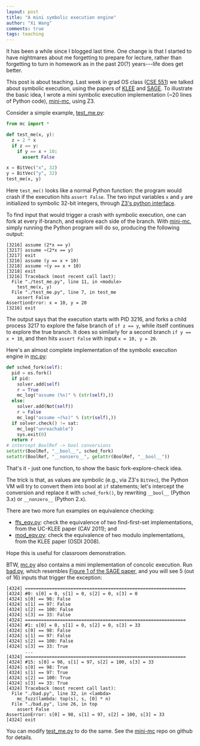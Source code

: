 ```yaml
---
layout: post
title: "A mini symbolic execution engine"
author: "Xi Wang"
comments: true
tags: teaching
---
```


It has been a while since I blogged last time.  One change is that
I started to have nightmares about me forgetting to prepare for
lecture, rather than forgetting to turn in homework as in the past
20(?) years---life does get better.

This post is about teaching.
Last week in grad OS class ([CSE 551]) we talked about
symbolic execution, using the papers of [KLEE] and [SAGE].
To illustrate the basic idea, I wrote a mini symbolic execution
implementation (~20 lines of Python code), [mini-mc], using Z3.

[CSE 551]: http://courses.cs.washington.edu/courses/cse551/15sp/
[KLEE]: http://klee.github.io/
[SAGE]: http://research.microsoft.com/en-us/um/people/pg/public_psfiles/ndss2008.pdf

Consider a simple example, [test_me.py]:

```python
from mc import *

def test_me(x, y):
  z = 2 * x
  if z == y:
    if y == x + 10:
      assert False

x = BitVec("x", 32)
y = BitVec("y", 32)
test_me(x, y)
```

Here `test_me()` looks like a normal Python function:
the program would crash if the execution hits `assert False`.
The two input variables `x` and `y` are initialized to symbolic 32-bit integers,
through
[Z3's python interface](http://research.microsoft.com/en-us/um/redmond/projects/z3/z3.html).

To find input that would trigger a crash with symbolic execution,
one can fork at every if-branch, and explore each side of the branch.
With [mini-mc], simply running the Python program will do so,
producing the following output:

	[3216] assume (2*x == y)
	[3217] assume ¬(2*x == y)
	[3217] exit
	[3216] assume (y == x + 10)
	[3218] assume ¬(y == x + 10)
	[3218] exit
	[3216] Traceback (most recent call last):
	  File "./test_me.py", line 11, in <module>
	    test_me(x, y)
	  File "./test_me.py", line 7, in test_me
	    assert False
	AssertionError: x = 10, y = 20
	[3216] exit

The output says that the execution starts with PID 3216,
and forks a child process 3217 to explore the false branch of `if z == y`,
while itself continues to explore the true branch.
It does so similarly for a second branch `if y == x + 10`,
and then hits `assert False` with input `x = 10, y = 20`.

Here's an almost complete implementation of the symbolic execution
engine in [mc.py]:

```python
def sched_fork(self):
  pid = os.fork()
  if pid:
    solver.add(self)
    r = True
    mc_log("assume (%s)" % (str(self),))
  else:
    solver.add(Not(self))
    r = False
    mc_log("assume ¬(%s)" % (str(self),))
  if solver.check() != sat:
    mc_log("unreachable")
    sys.exit(0)
  return r
# intercept BoolRef -> bool conversions
setattr(BoolRef, "__bool__", sched_fork)
setattr(BoolRef, "__nonzero__", getattr(BoolRef, "__bool__"))
```

That's it - just one function, to show the basic fork-explore-check idea.

The trick is that, as values are symbolic (e.g., via Z3's `BitVec`),
the Python VM will try to convert them into bool at `if` statements;
let's intercept the conversion and replace it with `sched_fork()`,
by rewriting `__bool__` (Python 3.x) or `__nonzero__` (Python 2.x).

There are two more fun examples on equivalence checking:

- [ffs_eqv.py](https://github.com/xiw/mini-mc/blob/master/ffs_eqv.py):
check the equivalence of two find-first-set implementations,
from the UC-KLEE paper (CAV 2011); and
- [mod_eqv.py](https://github.com/xiw/mini-mc/blob/master/mod_eqv.py):
check the equivalence of two modulo implementations,
from the KLEE paper (OSDI 2008).

Hope this is useful for classroom demonstration.

BTW, [mc.py] also contains a mini implementation of concolic execution.
Run [bad.py], which resembles [Figure 1 of the SAGE paper][sage],
and you will see 5 (out of 16) inputs that trigger the exception:

	[4324] ============================================================
	[4324] #0: s[0] = 0, s[1] = 0, s[2] = 0, s[3] = 0
	[4324] s[0] == 98: False
	[4324] s[1] == 97: False
	[4324] s[2] == 100: False
	[4324] s[3] == 33: False
	[4324] ============================================================
	[4324] #1: s[0] = 0, s[1] = 0, s[2] = 0, s[3] = 33
	[4324] s[0] == 98: False
	[4324] s[1] == 97: False
	[4324] s[2] == 100: False
	[4324] s[3] == 33: True
	       ...
	[4324] ============================================================
	[4324] #15: s[0] = 98, s[1] = 97, s[2] = 100, s[3] = 33
	[4324] s[0] == 98: True
	[4324] s[1] == 97: True
	[4324] s[2] == 100: True
	[4324] s[3] == 33: True
	[4324] Traceback (most recent call last):
	  File "./bad.py", line 32, in <lambda>
	    mc_fuzz(lambda: top(s), s, [0] * n)
	  File "./bad.py", line 26, in top
	    assert False
	AssertionError: s[0] = 98, s[1] = 97, s[2] = 100, s[3] = 33
	[4324] exit

You can modify [test_me.py] to do the same.  See the [mini-mc] repo
on github for details.

[mc.py]: https://github.com/xiw/mini-mc/blob/master/mc.py
[test_me.py]: https://github.com/xiw/mini-mc/blob/master/test_me.py
[bad.py]: https://github.com/xiw/mini-mc/blob/master/bad.py
[mini-mc]: https://github.com/xiw/mini-mc
